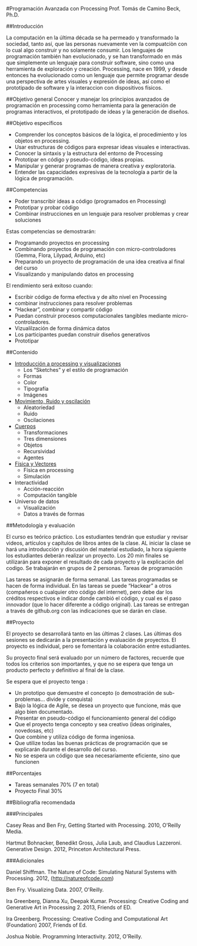 #Programación Avanzada con Processing
Prof. Tomás de Camino Beck, Ph.D.


##Introducción

La computación en la última década se ha permeado y transformado la sociedad, tanto así, que las personas nuevamente ven la compuatciòn con lo cual algo construir y no solamente consumir.  Los lenguajes de programación también han evolucionado, y se han transformado en más que simplemente un lenguaje para construir software, sino como una herramienta de exploración y creación.  Processing,  nace en 1999, y desde entonces ha evolucionado como un lenguaje que permite programar desde una perspectiva de artes visuales y expresión de ideas, así como el prototipado de software y la interaccion con dispositivos físicos.

##Objetivo general
Conocer y manejar los principios avanzados de programación en processing como herramienta para la generación de programas interactivos, el prototipado de ideas y la generación de diseños.

##Objetivo específicos
* Comprender los conceptos básicos de la lógica, el procedimiento y los objetos en processing.
* Usar estructuras de códigos para expresar ideas visuales e interactivas.
* Conocer la sintaxis y la estructura del entorno de Processing
* Prototipar en código y pseudo-código, ideas propias.
* Manipular y generar programas de manera creativa y exploratoria. 
* Entender las capacidades expresivas de la tecnología a partir de la lógica de programación.


##Competencias

* Poder transcribir ideas a código (programados en Processing)
* Prototipar y probar código
* Combinar instrucciones en un lenguaje para resolver problemas y crear soluciones

Estas competencias se demostrarán:

* Programando proyectos en processing
* Combinando proyectos de programación con micro-controladores (Gemma, Flora, Lilypad, Arduino, etc)
* Preparando un proyecto de programación de una idea creativa  al final del curso
* Visualizando y manipulando datos en processing

El rendimiento será exitoso cuando:

* Escribir código de forma efectiva y de alto nivel en Processing
* combinar instrucciones para resolver problemas
* “Hackear”, combinar y compartir código
* Puedan construir procesos computacionales tangibles mediante micro-controladores.
* Vizualilzación de forma dinámica datos
* Los participantes puedan construir diseños generativos
* Prototipar

##Contenido
 	 	
* [Introducción a processing y visualizaciones](https://github.com/ProcessingTEC/Sketches-y-Dibujos)
  * Los “Sketches” y el estilo de programación
  * Formas
  * Color
  * Tipografía
  * Imágenes
* [Movimiento, Ruido y oscilación](https://github.com/ProcessingTEC/Movimiento)
  * Aleatoriedad
  * Ruido
  * Oscilaciones
* [Cuerpos](https://github.com/ProcessingTEC/Cuerpos)
  * Transformaciones
  * Tres dimensiones
  * Objetos
  * Recursividad
  * Agentes
* [Física y Vectores](https://github.com/ProcessingTEC/Fisica-y-Vectores)
  * Física en processing
  * Simulación
* Interactividad
  * Acción-reacción
  * Computación tangible
* Universo de datos
  * Visualización
  * Datos a través de formas

##Metodología y evaluación

El curso es teórico práctico. Los estudiantes tendrán que estudiar y revisar videos, artículos y capítulos de libros antes de la clase. AL iniciar la clase se hará una introducción y discusión del material estudiado, la hora siguiente  los estudiantes deberán realizar un proyecto. Los 20 min finales se utilizarán para exponer el resultado de cada proyecto y la explicación del codigo. Se trabajarán en grupos de 2 personas.
Tareas de programación

Las tareas se asignarán de forma semanal.  Las tareas programadas se hacen de forma individual.  En las tareas se puede “Hackear” a otros (compañeros o cualquier otro código del internet), pero debe dar los créditos respectivos e indicar donde cambió el código, y cual es el paso innovador (que lo hacer diferente a código original). Las tareas se entregan a través de github.org con las indicaciones que se darán en clase.

##Proyecto

El proyecto se desarrollará tanto en las últimas 2 clases. Las últimas dos sesiones se dedicarán a la presentación y evaluación de proyectos. El proyecto es individual, pero se fomentará la colaboración entre estudiantes. 

Su proyecto final será evaluado por un número de factores, recuerde que todos los criterios son importantes, y que no se espera que tenga un producto perfecto y definitivo al final de la clase.  

Se espera que el proyecto tenga :
* Un prototipo que demuestre el concepto (o demostración de sub-problemas… divide y conquista)
* Bajo la lógica de Agile, se desea un proyecto que funcione, más que algo bien documentado.
* Presentar en pseudo-código el funcionamiento general del código
* Que el proyecto tenga concepto y sea creativo (ideas originales, novedosas, etc)
* Que combine y utiliza código de forma ingeniosa.
* Que utilize todas las buenas prácticas de programación que se explicarán durante el desarrollo del curso.
* No se espera un código que sea necesariamente eficiente, sino que funcionen

##Porcentajes

* Tareas semanales 70% (7 en total)
* Proyecto Final 30%

##Bibliografía recomendada

###Principales

Casey Reas and Ben Fry, Getting Started with Processing. 2010, O'Reilly Media.

Hartmut Bohnacker, Benedikt Gross, Julia Laub, and Claudius Lazzeroni. Generative Design.  2012, Princeton Architectural Press.


###Adicionales

Daniel Shiffman. The Nature of Code: Simulating Natural Systems with Processing.  2012, (http://natureofcode.com)

Ben Fry. Visualizing Data.  2007, O'Reilly.

Ira Greenberg, Dianna Xu, Deepak Kumar. Processing: Creative Coding and Generative Art in Processing 2. 2013, Friends of ED.

Ira Greenberg. Processing: Creative Coding and Computational Art (Foundation) 2007, Friends of Ed.

Joshua Noble. Programming Interactivity. 2012, O'Reilly.



